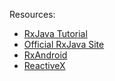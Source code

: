 Resources:
* [RxJava Tutorial](http://www.vogella.com/tutorials/RxJava/article.html)
* [Official RxJava Site](https://github.com/ReactiveX/RxJava)
* [RxAndroid](https://github.com/ReactiveX/RxAndroid)
* [ReactiveX](reactivex.io)
